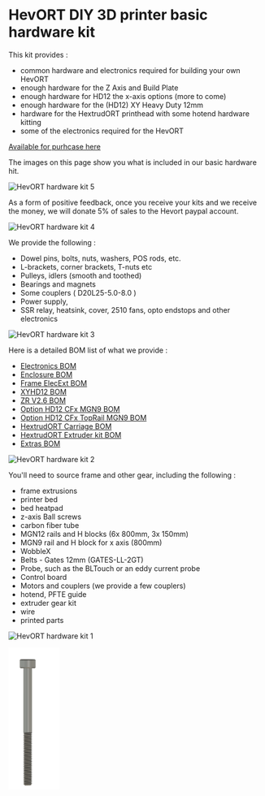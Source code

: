 # HevORT DIY 3D printer basic hardware kit

This kit provides :
 - common hardware and electronics required for building your own HevORT
 - enough hardware for the Z Axis and Build Plate
 - enough hardware for HD12 the x-axis options (more to come)
 - enough hardware for the  (HD12) XY Heavy Duty 12mm
 - hardware for the HextrudORT printhead with some hotend hardware kitting
 - some of the electronics required for the HevORT

[Available for purhcase here](https://www.aliexpress.com/item/1005005994162668.html)

The images on this page show you what is included in our basic hardware hit.

<img src="https://i.ibb.co/HxBWwpB/Screenshot-from-2023-08-30-19-19-21.png" alt="HevORT hardware kit 5" border="0"></a>

As a form of positive feedback, once you receive your kits and we receive the money, we will donate 5% of sales to the Hevort paypal account.

<img src="https://i.ibb.co/9rfjSTQ/Screenshot-from-2023-08-30-19-19-53.png" alt="HevORT hardware kit 4" border="0"></a>

We provide the following :
* Dowel pins, bolts, nuts, washers, POS rods, etc.
* L-brackets, corner brackets, T-nuts etc
* Pulleys, idlers (smooth and toothed)
* Bearings and magnets
* Some couplers ( D20L25-5.0-8.0 )
* Power supply,
* SSR relay, heatsink, cover, 2510 fans, opto endstops and other electronics

<img src="https://i.ibb.co/QmMhKDd/Screenshot-from-2023-08-30-19-20-17.png" alt="HevORT hardware kit 3" border="0"></a>

Here is a detailed BOM list of what we provide :

 - [Electronics BOM](https://github.com/flatmax/hevort_kit/raw/main/kit%20BOM_Electronics.xlsx)
 - [Enclosure BOM](https://github.com/flatmax/hevort_kit/raw/main/kit%20BOM_Enclosure_AcidBee.xlsx)
 - [Frame ElecExt BOM](https://github.com/flatmax/hevort_kit/raw/main/kit%20BOM_Frame_ElecExt.xlsx)
 - [XYHD12 BOM](https://github.com/flatmax/hevort_kit/raw/main/kit%20BOM_XYHD12.xlsx)
 - [ZR V2.6 BOM](https://github.com/flatmax/hevort_kit/raw/main/kit%20BOM_ZR_V2.6.xlsx)
 - [Option HD12 CFx MGN9 BOM](https://github.com/flatmax/hevort_kit/raw/main/kit%20Option_HD12_CFx_MGN9.xlsx)
 - [Option HD12 CFx TopRail MGN9 BOM](https://github.com/flatmax/hevort_kit/raw/main/kit%20Option_HD12_CFx_TopRail_MGN9.xlsx)
 - [HextrudORT Carriage BOM](https://github.com/flatmax/hevort_kit/raw/main/kit%20BOM_HextrudORT_Carriage_HD12.xlsx)
 - [HextrudORT Extruder kit BOM](https://github.com/flatmax/hevort_kit/raw/main/kit%20BOM_HextrudORT_Extruder_Rapido.xlsx)
 - [Extras BOM](https://github.com/flatmax/hevort_kit/raw/main/kit%20BOM_Extras.xlsx)

<img src="https://i.ibb.co/jgP32C9/Screenshot-from-2023-08-30-19-21-44.png" alt="HevORT hardware kit 2" border="0"></a>

You'll need to source frame and other gear, including the following :

 - frame extrusions
 - printer bed
 - bed heatpad
 - z-axis Ball screws
 - carbon fiber tube
 - MGN12 rails and H blocks (6x 800mm, 3x 150mm)
 - MGN9 rail and H block for x axis (800mm)
 - WobbleX
 - Belts - Gates 12mm (GATES-LL-2GT)
 - Probe, such as the BLTouch or an eddy current probe
 - Control board
 - Motors and couplers (we provide a few couplers)
 - hotend, PFTE guide
 - extruder gear kit
 - wire
 - printed parts

<img src="https://i.ibb.co/q1VdsPQ/Screenshot-from-2023-08-30-19-23-02.png" alt="HevORT hardware kit 1" border="0"></a>


<img src="https://raw.githubusercontent.com/flatmax/hevort_kit/main/images/media.hextrudort.rapido/image26.png" width="100">
